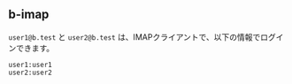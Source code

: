 ## b-imap

`user1@b.test` と `user2@b.test` は、IMAPクライアントで、以下の情報でログインできます。

```
user1:user1
user2:user2
```
